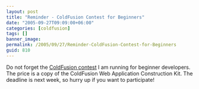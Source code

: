 ```yaml
---
layout: post
title: "Reminder - ColdFusion Contest for Beginners"
date: "2005-09-27T09:09:00+06:00"
categories: [coldfusion]
tags: []
banner_image: 
permalink: /2005/09/27/Reminder-ColdFusion-Contest-for-Beginners
guid: 810
---
```


Do not forget the <a href="http://ray.camdenfamily.com/index.cfm/2005/9/20/Contest-Shall-We-Play-a-Game">ColdFusion contest</a> I am running for beginner developers. The price is a copy of the ColdFusion Web Application Construction Kit. The deadline is next week, so hurry up if you want to participate!
